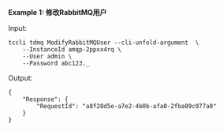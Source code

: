 **Example 1: 修改RabbitMQ用户**



Input: 

```
tccli tdmq ModifyRabbitMQUser --cli-unfold-argument  \
    --InstanceId amqp-2ppxx4rq \
    --User admin \
    --Password abc123._
```

Output: 
```
{
    "Response": {
        "RequestId": "a8f28d5e-a7e2-4b0b-afa0-2fba09c077a0"
    }
}
```

